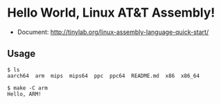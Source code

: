
# Hello World, Linux AT&T Assembly!

* Document: <http://tinylab.org/linux-assembly-language-quick-start/>

## Usage

    $ ls
    aarch64  arm  mips  mips64  ppc  ppc64	README.md  x86	x86_64

    $ make -C arm
    Hello, ARM!

